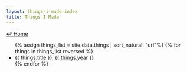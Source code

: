 ```yaml
---
layout: things-i-made-index
title: Things I Made 
---
```

<a href="../">↩ Home</a> 
<ul>
{% assign things_list = site.data.things | sort_natural: "url"%}
{% for things in things_list reversed %}
  <li>
      <a href="{{ things.url }}">
      {{ things.title }}, {{ things.year }}
      </a>
  </li>
{% endfor %}
</ul>